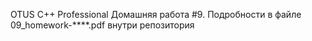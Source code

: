 OTUS C++ Professional Домашняя работа #9. Подробности в файле 09_homework-****.pdf внутри репозитория

